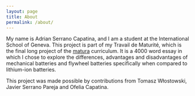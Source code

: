 ```yaml
---
layout: page
title: About
permalink: /about/
---
```


My name is Adrian Serrano Capatina, and I am a student at the International School of Geneva. This project is part of my Travail de Maturité, which is the final long project of the [matura](https://en.wikipedia.org/wiki/Matura) curriculum. It is a 4000 word essay in which I chose to explore the differences, advantages and disadvantages of mechanical batteries and flywheel batteries specifically when compared to lithium-ion batteries.

This project was made possible by contributions from Tomasz Włostowski, Javier Serrano Pareja and Ofelia Capatina.
